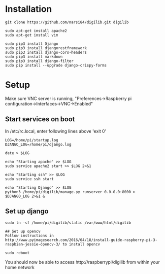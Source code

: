 # Installation
```
git clone https://github.com/narsi84/digilib.git digilib

sudo apt-get install apache2
sudo apt-get install vim

sudo pip3 install Django
sudo pip3 install djangorestframework
sudo pip3 install django-cors-headers
sudo pip3 install markdown
sudo pip3 install django-filter
sudo pip install --upgrade django-crispy-forms
```


# Setup
Make sure VNC server is running, "Preferences->Raspberry pi configuration->Interfaces->VNC->Enabled"

## Start services on boot
In /etc/rc.local, enter following lines above 'exit 0'
```
LOG=/home/pi/startup.log
DJANGO_LOG=/home/pi/django.log

date > $LOG

echo "Starting apache" >> $LOG
sudo service apache2 start >> $LOG 2>&1

echo "Starting ssh" >> $LOG
sudo service ssh start

echo "Starting Django" >> $LOG
python3 /home/pi/digilib/manage.py runserver 0.0.0.0:8000 > $DJANGO_LOG 2>&1 &
```

## Set up django
```
sudo ln -sf /home/pi/digilib/static /var/www/html/digilib

## Set up opencv
Follow instructions in http://www.pyimagesearch.com/2016/04/18/install-guide-raspberry-pi-3-raspbian-jessie-opencv-3/ to install opencv

sudo reboot
```
You should now be able to access http://raspberrypi/digilib from within your home network
